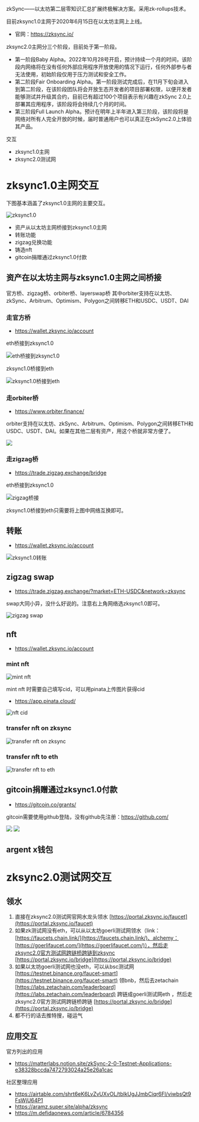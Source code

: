 zkSync——以太坊第二层零知识汇总扩展终极解决方案。采用zk-rollups技术。

目前zksync1.0主网于2020年6月15日在以太坊主网上上线。

- 官网：https://zksync.io/

zksync2.0主网分三个阶段，目前处于第一阶段。

- 第一阶段Baby Alpha。2022年10月28号开启，预计持续一个月的时间，该阶段内网络将在没有任何外部应用程序开放使用的情况下运行，任何外部参与者无法使用，初始阶段仅用于压力测试和安全工作。
- 第二阶段Fair Onboarding Alpha。第一阶段测试完成后，在11月下旬会进入到第二阶段，在该阶段团队将会开放生态开发者的项目部署权限，以便开发者能够测试并升级其合约，目前已有超过100个项目表示有兴趣在zkSync 2.0上部署其应用程序，该阶段将会持续几个月的时间。
- 第三阶段Full Launch Alpha。预计在明年上半年进入第三阶段，该阶段将是网络对所有人完全开放的时候，届时普通用户也可以真正在zkSync2.0上体验其产品。

交互

- zksync1.0主网
- zksync2.0测试网

# zksync1.0主网交互

下图基本涵盖了zksync1.0主网的主要交互。

![zksync1.0](https://s2.loli.net/2022/11/04/hcfP56NBdkMD1SC.png)

- 资产从以太坊主网桥接到zksync1.0主网
- 转账功能
- zigzag兑换功能
- 铸造nft
- gitcoin捐赠通过zksync1.0付款

## 资产在以太坊主网与zksync1.0主网之间桥接

官方桥、zigzag桥、orbiter桥、layerswap桥
其中orbiter支持在以太坊、zkSync、Arbitrum、Optimism、Polygon之间转移ETH和USDC、USDT、DAI

### 走官方桥

- https://wallet.zksync.io/account

eth桥接到zksync1.0

![eth桥接到zksync1.0](https://s2.loli.net/2022/11/04/3TACDb9tZJ7oQiW.jpg)

zksync1.0桥接到eth

![zksync1.0桥接到eth](https://s2.loli.net/2022/11/04/CFnON5QyPBRIXSE.jpg)

### 走orbiter桥
- https://www.orbiter.finance/

orbiter支持在以太坊、zkSync、Arbitrum、Optimism、Polygon之间转移ETH和USDC、USDT、DAI。如果在其他二层有资产，用这个桥就非常方便了。

![](https://s2.loli.net/2022/11/17/HJVrRoMw3Ki6lqL.png)

### 走zigzag桥

- https://trade.zigzag.exchange/bridge

eth桥接到zksync1.0

![zigzag桥接](https://s2.loli.net/2022/11/04/AbePs5YimhaB6Fr.png)

zksync1.0桥接到eth只需要将上图中网络互换即可。

## 转账

- https://wallet.zksync.io/account

![zksync1.0转账](https://s2.loli.net/2022/11/04/LUzTFqr7SGXNVxB.jpg)

## zigzag swap

- https://trade.zigzag.exchange/?market=ETH-USDC&network=zksync

swap大同小异，没什么好说的。注意右上角网络选zksync1.0即可。

![zigzag swap](https://s2.loli.net/2022/11/04/F4tn3YvSla5BOrN.png)

## nft

- https://wallet.zksync.io/account

### mint nft

![mint nft](https://s2.loli.net/2022/11/04/ER1jHixWklAsSt2.jpg)

mint nft 时需要自己填写cid，可以用pinata上传图片获得cid

- https://app.pinata.cloud/

![nft cid](https://s2.loli.net/2022/11/04/6CbLcsdZr1KxB2E.png)

### transfer nft on zksync

![transfer nft on zksync](https://s2.loli.net/2022/11/04/XfJj3RzF2Dexy6w.jpg)

### transfer nft to eth

![transfer nft to eth](https://s2.loli.net/2022/11/04/zGxcn3twZmI7OWJ.jpg)

## gitcoin捐赠通过zksync1.0付款

- https://gitcoin.co/grants/

gitcoin需要使用github登陆，没有github先注册：https://github.com/

![](https://s2.loli.net/2022/11/16/8JreQfHh3MK1snA.jpg)
![](https://s2.loli.net/2022/11/16/7iReV5DwJapZzTA.jpg)

## argent x钱包

# zksync2.0测试网交互

## 领水

1. 直接在zksync2.0测试网官网水龙头领水 [https://portal.zksync.io/faucet](https://portal.zksync.io/faucet)
2. 如果zk测试网没有eth，可以从以太坊goerli测试网领水（link：[https://faucets.chain.link/](https://faucets.chain.link/)、alchemy：[https://goerlifaucet.com/](https://goerlifaucet.com/)），然后走zksync2.0官方测试网跨链桥跨链到zksync [https://portal.zksync.io/bridge](https://portal.zksync.io/bridge)
3. 如果以太坊goerli测试网也没eth，可以从bsc测试网[https://testnet.binance.org/faucet-smart](https://testnet.binance.org/faucet-smart) 领bnb，然后去zetachain [https://labs.zetachain.com/leaderboard](https://labs.zetachain.com/leaderboard) 跨链成goerli测试网eth ，然后走zksync2.0官方测试网跨链桥跨链 [https://portal.zksync.io/bridge](https://portal.zksync.io/bridge)
4. 都不行的话去推特搜，碰运气

## 应用交互

官方列出的应用
- https://matterlabs.notion.site/zkSync-2-0-Testnet-Applications-e38328bccda7472793024a25e26a1cac

社区整理应用
- https://airtable.com/shrt6eK6LvZvUXvOL/tblkUgJJmbCiqr6Fl/viwbsQt9FsWjU64P1
- https://aramz.super.site/alpha/zksync
- https://m.defidaonews.com/article/6784356

